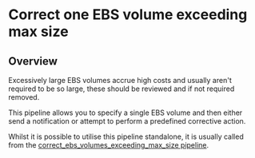 # Correct one EBS volume exceeding max size

## Overview

Excessively large EBS volumes accrue high costs and usually aren't required to be so large, these should be reviewed and if not required removed.

This pipeline allows you to specify a single EBS volume and then either send a notification or attempt to perform a predefined corrective action.

Whilst it is possible to utilise this pipeline standalone, it is usually called from the [correct_ebs_volumes_exceeding_max_size pipeline](https://hub.flowpipe.io/mods/turbot/aws_thrifty/pipelines/aws_thrifty.pipeline.correct_ebs_volumes_exceeding_max_size).
